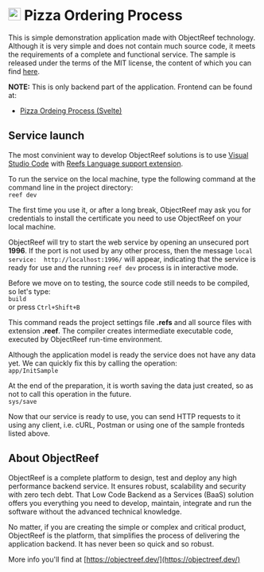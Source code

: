 # <img src="https://objectreef.dev/reef.png" width="25" />  Pizza Ordering Process
This is simple demonstration application made with ObjectReef technology. Although it is very simple and does not contain much source code, it meets the requirements of a complete and functional service. The sample is released under the terms of the MIT license, the content of which you can find [here](./LICENSE.md).

**NOTE:** This is only backend part of the application. Frontend can be found at:
- [Pizza Ordeing Process (Svelte)](https://github.com/HumanDialog/pizza.svelte)

## Service launch
The most convinient way to develop ObjectReef solutions is to use [Visual Studio Code](https://code.visualstudio.com/) with [Reefs Language support extension](https://marketplace.visualstudio.com/items?itemName=humandialog.object-reef).

To run the service on the local machine, type the following command at the command line in the project directory:  
`reef dev`  

The first time you use it, or after a long break, ObjectReef may ask you for credentials to install the certificate you need to use ObjectReef on your local machine.

ObjectReef will try to start the web service by opening an unsecured port **1996**. If the port is not used by any other process, then the message `local service:  http://localhost:1996/` will appear, indicating that the service is ready for use and the running `reef dev` process is in interactive mode.

Before we move on to testing, the source code still needs to be compiled, so let's type:  
`build`  
or press `Ctrl+Shift+B`

This command reads the project settings file **.refs** and all source files with extension **.reef**. The compiler creates intermediate executable code, executed by ObjectReef run-time environment.  

Although the application model is ready the service does not have any data yet. We can quickly fix this by calling the operation:  
`app/InitSample`

At the end of the preparation, it is worth saving the data just created, so as not to call  this operation in the future.  
`sys/save`

Now that our service is ready to use, you can send HTTP requests to it using any client, i.e. cURL, Postman or using one of the sample fronteds listed above.

## About ObjectReef
ObjectReef is a complete platform to design, test and deploy any high performance backend service. It ensures robust, scalability and security with zero tech debt. That Low Code Backend as a Services (BaaS) solution offers you everything you need to develop, maintain, integrate and run the software without the advanced technical knowledge.

No matter, if you are creating the simple or complex and critical product, ObjectReef is the platform, that simplifies the process of delivering the application backend. It has never been so quick and so robust.

More info you'll find at [https://objectreef.dev/](https://objectreef.dev/)

 